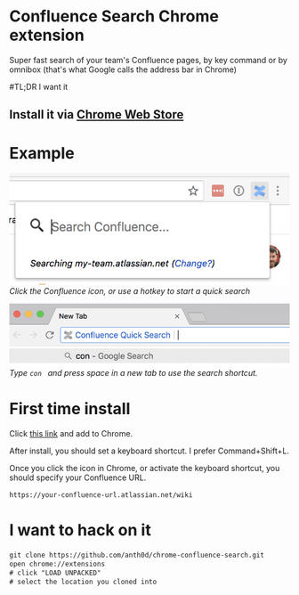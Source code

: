 # Confluence Search Chrome extension

Super fast search of your team's Confluence pages, by key command or by omnibox (that's what Google calls the address bar in Chrome)

#TL;DR I want it

## Install it via [Chrome Web Store](https://chrome.google.com/webstore/detail/confluence-quick-search/gimcmmlpmjffkpbomagapjhdfbbeldfk)

# Example


![popup example](docs/demo-1.png)
*Click the Confluence icon, or use a hotkey to start a quick search*


![omnibox example](docs/demo-2.png)
*Type `con ` and press space in a new tab to use the search shortcut.*


# First time install

Click [this link](https://chrome.google.com/webstore/detail/confluence-quick-search/gimcmmlpmjffkpbomagapjhdfbbeldfk) and add to Chrome. 

After install, you should set a keyboard shortcut. I prefer Command+Shift+L.

Once you click the icon in Chrome, or activate the keyboard shortcut, you should specify your Confluence URL.

    https://your-confluence-url.atlassian.net/wiki


# I want to hack on it

    git clone https://github.com/anth0d/chrome-confluence-search.git
    open chrome://extensions
    # click "LOAD UNPACKED"
    # select the location you cloned into
